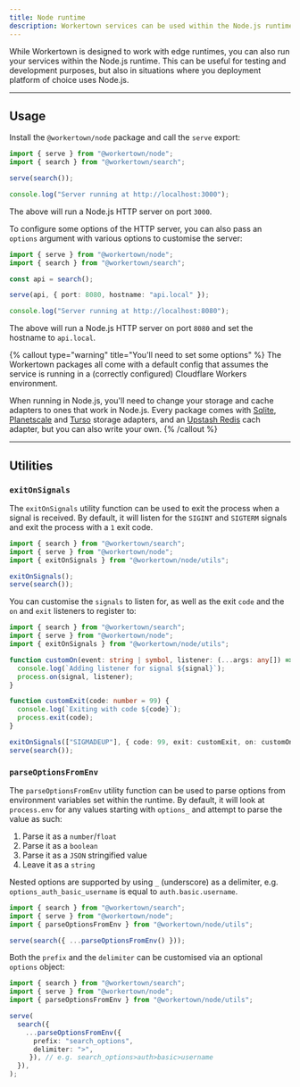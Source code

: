```yaml
---
title: Node runtime
description: Workertown services can be used within the Node.js runtime too.
---
```


While Workertown is designed to work with edge runtimes, you can also run your
services within the Node.js runtime. This can be useful for testing and
development purposes, but also in situations where you deployment platform of
choice uses Node.js.

---

## Usage

Install the `@workertown/node` package and call the `serve` export:

```ts
import { serve } from "@workertown/node";
import { search } from "@workertown/search";

serve(search());

console.log("Server running at http://localhost:3000");
```

The above will run a Node.js HTTP server on port `3000`.

To configure some options of the HTTP server, you can also pass an `options`
argument with various options to customise the server:

```ts
import { serve } from "@workertown/node";
import { search } from "@workertown/search";

const api = search();

serve(api, { port: 8080, hostname: "api.local" });

console.log("Server running at http://localhost:8080");
```

The above will run a Node.js HTTP server on port `8080` and set the hostname to
`api.local`.

{% callout type="warning" title="You'll need to set some options" %}
The Workertown packages all come with a default config that assumes the service
is running in a (correctly configured) Cloudflare Workers environment.

When running in Node.js, you'll need to change your storage and cache adapters
to ones that work in Node.js. Every package comes with [Sqlite](),
[Planetscale]() and [Turso]() storage adapters, and an [Upstash Redis]() cach
 adapter, but you can also write your own.
{% /callout %}

---

## Utilities

### `exitOnSignals`

The `exitOnSignals` utility function can be used to exit the process when a
signal is received. By default, it will listen for the `SIGINT` and `SIGTERM`
signals and exit the process with a `1` exit code.

```ts
import { search } from "@workertown/search";
import { serve } from "@workertown/node";
import { exitOnSignals } from "@workertown/node/utils";

exitOnSignals();
serve(search());
```

You can customise the `signals` to listen for, as well as the exit `code` and
the `on` and `exit` listeners to register to:

```ts
import { search } from "@workertown/search";
import { serve } from "@workertown/node";
import { exitOnSignals } from "@workertown/node/utils";

function customOn(event: string | symbol, listener: (...args: any[]) => void) {
  console.log(`Adding listener for signal ${signal}`);
  process.on(signal, listener);
}

function customExit(code: number = 99) {
  console.log(`Exiting with code ${code}`);
  process.exit(code);
}

exitOnSignals(["SIGMADEUP"], { code: 99, exit: customExit, on: customOn });
serve(search());
```


### `parseOptionsFromEnv`

The `parseOptionsFromEnv` utility function can be used to parse options from
environment variables set within the runtime. By default, it will look at
`process.env` for any values starting with `options_` and attempt to parse the
value as such:

1. Parse it as a `number`/`float`
2. Parse it as a `boolean`
3. Parse it as a `JSON` stringified value
4. Leave it as a `string`

Nested options are supported by using `_` (underscore) as a delimiter, e.g.
`options_auth_basic_username` is equal to `auth.basic.username`.

```ts
import { search } from "@workertown/search";
import { serve } from "@workertown/node";
import { parseOptionsFromEnv } from "@workertown/node/utils";

serve(search({ ...parseOptionsFromEnv() }));
```

Both the `prefix` and the `delimiter` can be customised via an optional
`options` object:

```ts
import { search } from "@workertown/search";
import { serve } from "@workertown/node";
import { parseOptionsFromEnv } from "@workertown/node/utils";

serve(
  search({
    ...parseOptionsFromEnv({
      prefix: "search_options",
      delimiter: ">",
     }), // e.g. search_options>auth>basic>username
  }),
);
```
